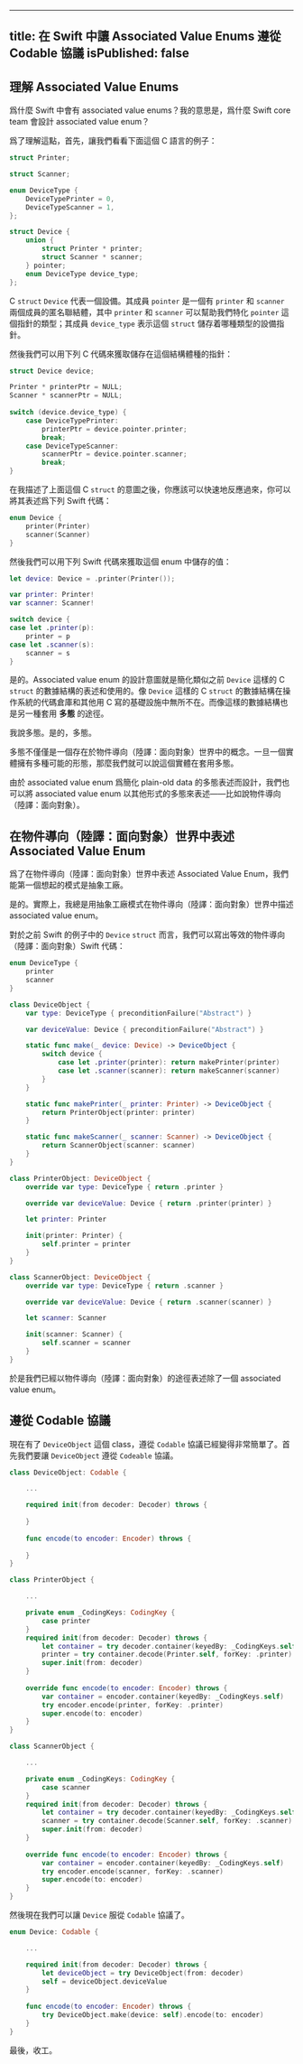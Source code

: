  ---
 title: 在 Swift 中讓 Associated Value Enums 遵從 Codable 協議
 isPublished: false
 ---
 
 ## 理解 Associated Value Enums
 
 爲什麼 Swift 中會有 associated value enums？我的意思是，爲什麼 Swift core team 會設計 associated value enum？

爲了理解這點，首先，讓我們看看下面這個 C 語言的例子：


```c
struct Printer;

struct Scanner;

enum DeviceType {
    DeviceTypePrinter = 0,
    DeviceTypeScanner = 1,
};

struct Device {
    union {
        struct Printer * printer;
        struct Scanner * scanner;
    } pointer;
    enum DeviceType device_type;
};
```

C `struct` `Device` 代表一個設備。其成員 `pointer` 是一個有 `printer` 和 `scanner` 兩個成員的匿名聯結體，其中  `printer` 和 `scanner` 可以幫助我們特化 `pointer` 這個指針的類型；其成員 `device_type` 表示這個 `struct` 儲存着哪種類型的設備指針。

然後我們可以用下列 C 代碼來獲取儲存在這個結構體種的指針：

```c
struct Device device;

Printer * printerPtr = NULL;
Scanner * scannerPtr = NULL;
    
switch (device.device_type) {
    case DeviceTypePrinter:
        printerPtr = device.pointer.printer;
        break;
    case DeviceTypeScanner:
        scannerPtr = device.pointer.scanner;
        break;
}
```

在我描述了上面這個 C `struct` 的意圖之後，你應該可以快速地反應過來，你可以將其表述爲下列 Swift 代碼：

```swift
enum Device {
    printer(Printer)
    scanner(Scanner)
}
```

然後我們可以用下列 Swift 代碼來獲取這個 enum 中儲存的值：

```swift
let device: Device = .printer(Printer());

var printer: Printer!
var scanner: Scanner!

switch device {
case let .printer(p):
    printer = p
case let .scanner(s):
    scanner = s
}
```

是的。Associated value enum 的設計意圖就是簡化類似之前 `Device` 這樣的 C `struct` 的數據結構的表述和使用的。像 `Device` 這樣的 C `struct` 的數據結構在操作系統的代碼倉庫和其他用 C 寫的基礎設施中無所不在。而像這樣的數據結構也是另一種套用 __多態__ 的途徑。

我說多態。是的，多態。

多態不僅僅是一個存在於物件導向（陸譯：面向對象）世界中的概念。一旦一個實體擁有多種可能的形態，那麼我們就可以說這個實體在套用多態。

由於 associated value enum 爲簡化 plain-old data 的多態表述而設計，我們也可以將 associated value enum 以其他形式的多態來表述——比如說物件導向（陸譯：面向對象）。

## 在物件導向（陸譯：面向對象）世界中表述 Associated Value Enum

爲了在物件導向（陸譯：面向對象）世界中表述 Associated Value Enum，我們能第一個想起的模式是抽象工廠。

是的。實際上，我總是用抽象工廠模式在物件導向（陸譯：面向對象）世界中描述 associated value enum。

對於之前 Swift 的例子中的 `Device` `struct` 而言，我們可以寫出等效的物件導向（陸譯：面向對象）Swift 代碼：

```swift
enum DeviceType {
    printer
    scanner
}

class DeviceObject {
    var type: DeviceType { preconditionFailure("Abstract") }

    var deviceValue: Device { preconditionFailure("Abstract") } 

    static func make(_ device: Device) -> DeviceObject {
        switch device {
            case let .printer(printer): return makePrinter(printer)
            case let .scanner(scanner): return makeScanner(scanner)
        }
    }

    static func makePrinter(_ printer: Printer) -> DeviceObject {
        return PrinterObject(printer: printer)
    }

    static func makeScanner(_ scanner: Scanner) -> DeviceObject {
        return ScannerObject(scanner: scanner)
    }
}

class PrinterObject: DeviceObject {
    override var type: DeviceType { return .printer }

    override var deviceValue: Device { return .printer(printer) }

    let printer: Printer

    init(printer: Printer) {
        self.printer = printer
    }
}

class ScannerObject: DeviceObject {
    override var type: DeviceType { return .scanner }

    override var deviceValue: Device { return .scanner(scanner) }

    let scanner: Scanner

    init(scanner: Scanner) {
        self.scanner = scanner
    }
}
```

於是我們已經以物件導向（陸譯：面向對象）的途徑表述除了一個 associated value enum。

## 遵從 Codable 協議

現在有了 `DeviceObject` 這個 class，遵從 `Codable`  協議已經變得非常簡單了。首先我們要讓 `DeviceObject` 遵從 `Codeable` 協議。

```swift
class DeviceObject: Codable {

    ...

    required init(from decoder: Decoder) throws {
        
    }
    
    func encode(to encoder: Encoder) throws {
        
    }
}

class PrinterObject {

    ...

    private enum _CodingKeys: CodingKey {
        case printer
    }
    required init(from decoder: Decoder) throws {
        let container = try decoder.container(keyedBy: _CodingKeys.self)
        printer = try container.decode(Printer.self, forKey: .printer)
        super.init(from: decoder)
    }
    
    override func encode(to encoder: Encoder) throws {
        var container = encoder.container(keyedBy: _CodingKeys.self)
        try encoder.encode(printer, forKey: .printer)
        super.encode(to: encoder)
    }
}

class ScannerObject {

    ...

    private enum _CodingKeys: CodingKey {
        case scanner
    }
    required init(from decoder: Decoder) throws {
        let container = try decoder.container(keyedBy: _CodingKeys.self)
        scanner = try container.decode(Scanner.self, forKey: .scanner)
        super.init(from: decoder)
    }
    
    override func encode(to encoder: Encoder) throws {
        var container = encoder.container(keyedBy: _CodingKeys.self)
        try encoder.encode(scanner, forKey: .scanner)
        super.encode(to: encoder)
    }
}
```

然後現在我們可以讓 `Device` 服從 `Codable` 協議了。

```swift
enum Device: Codable {

    ...

    required init(from decoder: Decoder) throws {
        let deviceObject = try DeviceObject(from: decoder)
        self = deviceObject.deviceValue
    }
    
    func encode(to encoder: Encoder) throws {
        try DeviceObject.make(device: self).encode(to: encoder)
    }
}
```

最後，收工。